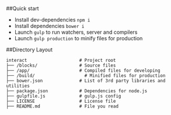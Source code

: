 ##Quick start

* Install dev-dependencies `npm i`
* Install dependencies `bower i`
* Launch `gulp` to run watchers, server and compilers
* Launch `gulp production` to minify files for production

##Directory Layout

	interact                    # Project root
	├── /blocks/                # Source files
	├── /app/                   # Compiled files for developing
	├── /build/                   # Minified files for production
	├── bower.json              # List of 3rd party libraries and utilities
	├── package.json            # Dependencies for node.js
	├── gulpfile.js             # gulp.js config
	├── LICENSE                 # License file
	├── README.md               # File you read
